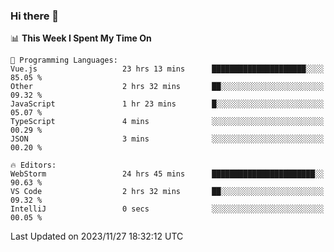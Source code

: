 ### Hi there 👋

<!--
**asdf12303116/asdf12303116** is a ✨ _special_ ✨ repository because its `README.md` (this file) appears on your GitHub profile.

Here are some ideas to get you started:

- 🔭 I’m currently working on ...
- 🌱 I’m currently learning ...
- 👯 I’m looking to collaborate on ...
- 🤔 I’m looking for help with ...
- 💬 Ask me about ...
- 📫 How to reach me: ...
- 😄 Pronouns: ...
- ⚡ Fun fact: ...
-->

<!--START_SECTION:waka-->
📊 **This Week I Spent My Time On** 

```text
💬 Programming Languages: 
Vue.js                   23 hrs 13 mins      █████████████████████░░░░   85.05 % 
Other                    2 hrs 32 mins       ██░░░░░░░░░░░░░░░░░░░░░░░   09.32 % 
JavaScript               1 hr 23 mins        █░░░░░░░░░░░░░░░░░░░░░░░░   05.07 % 
TypeScript               4 mins              ░░░░░░░░░░░░░░░░░░░░░░░░░   00.29 % 
JSON                     3 mins              ░░░░░░░░░░░░░░░░░░░░░░░░░   00.20 % 

🔥 Editors: 
WebStorm                 24 hrs 45 mins      ███████████████████████░░   90.63 % 
VS Code                  2 hrs 32 mins       ██░░░░░░░░░░░░░░░░░░░░░░░   09.32 % 
IntelliJ                 0 secs              ░░░░░░░░░░░░░░░░░░░░░░░░░   00.05 % 
```


 Last Updated on 2023/11/27 18:32:12 UTC
<!--END_SECTION:waka-->
